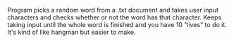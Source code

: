 Program picks a random word from a .txt document and takes user input characters and checks whether or not the word has that character. Keeps taking input until the whole word is finished and you have 10 "lives" to do it. It's kind of like hangman but easier to make.
